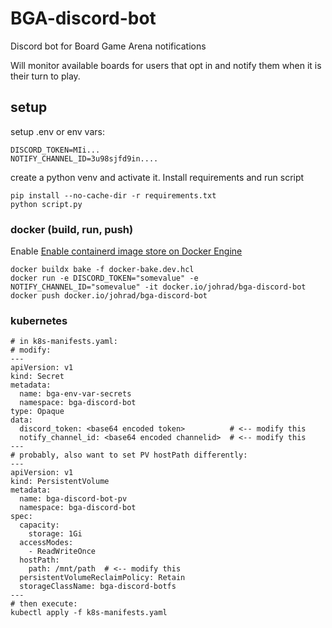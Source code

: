 # BGA-discord-bot
Discord bot for Board Game Arena notifications

Will monitor available boards for users that opt in and notify them when it is their turn to play.

## setup
setup .env or env vars:
```
DISCORD_TOKEN=MIi...
NOTIFY_CHANNEL_ID=3u98sjfd9in....
```

create a python venv and activate it. Install requirements and run script

```
pip install --no-cache-dir -r requirements.txt
python script.py
```

### docker (build, run, push)

Enable [Enable containerd image store on Docker Engine](https://docs.docker.com/storage/containerd/#enable-containerd-image-store-on-docker-engine)

```
docker buildx bake -f docker-bake.dev.hcl
docker run -e DISCORD_TOKEN="somevalue" -e NOTIFY_CHANNEL_ID="somevalue" -it docker.io/johrad/bga-discord-bot
docker push docker.io/johrad/bga-discord-bot
```

### kubernetes
```
# in k8s-manifests.yaml:
# modify:
---
apiVersion: v1
kind: Secret
metadata:
  name: bga-env-var-secrets
  namespace: bga-discord-bot
type: Opaque
data:
  discord_token: <base64 encoded token>          # <-- modify this
  notify_channel_id: <base64 encoded channelid>  # <-- modify this
---
# probably, also want to set PV hostPath differently:
---
apiVersion: v1
kind: PersistentVolume
metadata:
  name: bga-discord-bot-pv
  namespace: bga-discord-bot
spec:
  capacity:
    storage: 1Gi
  accessModes:
    - ReadWriteOnce
  hostPath:
    path: /mnt/path  # <-- modify this
  persistentVolumeReclaimPolicy: Retain
  storageClassName: bga-discord-botfs
---
# then execute:
kubectl apply -f k8s-manifests.yaml
```

